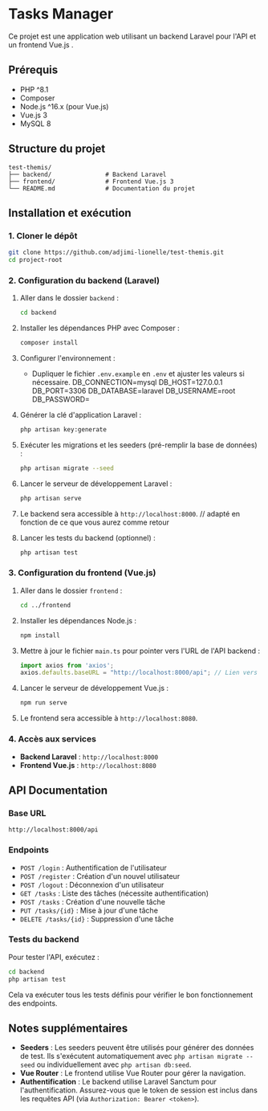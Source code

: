 
# Tasks Manager

Ce projet est une application web utilisant un backend Laravel pour l'API et un frontend Vue.js .

## Prérequis

- PHP ^8.1
- Composer
- Node.js ^16.x (pour Vue.js)
- Vue.js 3
- MySQL 8

## Structure du projet

```
test-themis/
├── backend/               # Backend Laravel
├── frontend/              # Frontend Vue.js 3
└── README.md              # Documentation du projet
```

## Installation et exécution

### 1. Cloner le dépôt

```bash
git clone https://github.com/adjimi-lionelle/test-themis.git
cd project-root
```

### 2. Configuration du backend (Laravel)

1. Aller dans le dossier `backend` :

    ```bash
    cd backend
    ```

2. Installer les dépendances PHP avec Composer :

    ```bash
    composer install
    ```

3. Configurer l'environnement :

    - Dupliquer le fichier `.env.example` en `.env` et ajuster les valeurs si nécessaire.
    DB_CONNECTION=mysql
    DB_HOST=127.0.0.1
    DB_PORT=3306
    DB_DATABASE=laravel
    DB_USERNAME=root      
    DB_PASSWORD=             
    

4. Générer la clé d'application Laravel :

    ```bash
    php artisan key:generate
    ```

5. Exécuter les migrations et les seeders (pré-remplir la base de données) :

    ```bash
    php artisan migrate --seed
    ```

6. Lancer le serveur de développement Laravel :

    ```bash
    php artisan serve
    ```

7. Le backend sera accessible à `http://localhost:8000`. // adapté en fonction de ce que vous aurez comme retour 

8. Lancer les tests du backend (optionnel) :

    ```bash
    php artisan test
    ```

### 3. Configuration du frontend (Vue.js)

1. Aller dans le dossier `frontend` :

    ```bash
    cd ../frontend
    ```

2. Installer les dépendances Node.js :

    ```bash
    npm install
    ```

3. Mettre à jour le fichier `main.ts` pour pointer vers l'URL de l'API backend :

    ```typescript
    import axios from 'axios';
    axios.defaults.baseURL = "http://localhost:8000/api"; // Lien vers l'API du backend 
    ```

4. Lancer le serveur de développement Vue.js :

    ```bash
    npm run serve
    ```

5. Le frontend sera accessible à `http://localhost:8080`.

### 4. Accès aux services

- **Backend Laravel** : `http://localhost:8000`
- **Frontend Vue.js** : `http://localhost:8080`

## API Documentation

### Base URL

`http://localhost:8000/api`

### Endpoints

- `POST /login` : Authentification de l'utilisateur
- `POST /register` : Création d'un nouvel utilisateur
- `POST /logout` : Déconnexion d'un utilisateur
- `GET /tasks` : Liste des tâches (nécessite authentification)
- `POST /tasks` : Création d'une nouvelle tâche
- `PUT /tasks/{id}` : Mise à jour d'une tâche
- `DELETE /tasks/{id}` : Suppression d'une tâche



### Tests du backend

Pour tester l'API, exécutez :

```bash
cd backend
php artisan test
```

Cela va exécuter tous les tests définis pour vérifier le bon fonctionnement des endpoints.

## Notes supplémentaires

- **Seeders** : Les seeders peuvent être utilisés pour générer des données de test. Ils s'exécutent automatiquement avec `php artisan migrate --seed` ou individuellement avec `php artisan db:seed`.
- **Vue Router** : Le frontend utilise Vue Router pour gérer la navigation.
- **Authentification** : Le backend utilise Laravel Sanctum pour l'authentification. Assurez-vous que le token de session est inclus dans les requêtes API (via `Authorization: Bearer <token>`).

